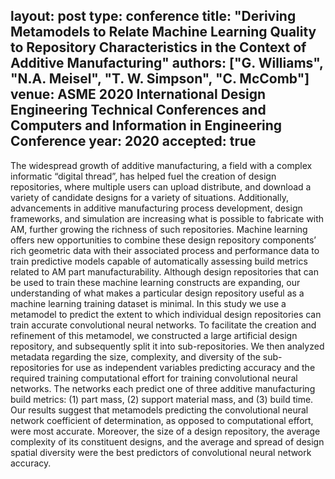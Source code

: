 layout: post
type: conference
title: "Deriving Metamodels to Relate Machine Learning Quality to Repository Characteristics in the Context of Additive Manufacturing"
authors: ["G. Williams", "N.A. Meisel", "T. W. Simpson", "C. McComb"]
venue: ASME 2020 International Design Engineering Technical Conferences and Computers and Information in Engineering Conference
year: 2020
accepted: true
---
The widespread growth of additive manufacturing, a field with a complex informatic “digital thread”, has helped fuel the creation of design repositories, where multiple users can upload distribute, and download a variety of candidate designs for a variety of situations. Additionally, advancements in additive manufacturing process development, design frameworks, and simulation are increasing what is possible to fabricate with AM, further growing the richness of such repositories. Machine learning offers new opportunities to combine these design repository components’ rich geometric data with their associated process and performance data to train predictive models capable of automatically assessing build metrics related to AM part manufacturability. Although design repositories that can be used to train these machine learning constructs are expanding, our understanding of what makes a particular design repository useful as a machine learning training dataset is minimal. In this study we use a metamodel to predict the extent to which individual design repositories can train accurate convolutional neural networks. To facilitate the creation and refinement of this metamodel, we constructed a large artificial design repository, and subsequently split it into sub-repositories. We then analyzed metadata regarding the size, complexity, and diversity of the sub-repositories for use as independent variables predicting accuracy and the required training computational effort for training convolutional neural networks. The networks each predict one of three additive manufacturing build metrics: (1) part mass, (2) support material mass, and (3) build time. Our results suggest that metamodels predicting the convolutional neural network coefficient of determination, as opposed to computational effort, were most accurate. Moreover, the size of a design repository, the average complexity of its constituent designs, and the average and spread of design spatial diversity were the best predictors of convolutional neural network accuracy.